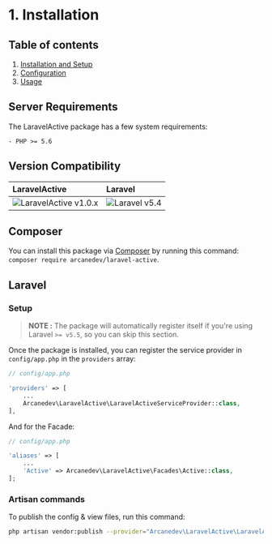 # 1. Installation

## Table of contents

  1. [Installation and Setup](_docs/1-Installation-and-Setup.md)
  2. [Configuration](_docs/2-Configuration.md)
  3. [Usage](_docs/3-Usage.md)
  
## Server Requirements

The LaravelActive package has a few system requirements:

    - PHP >= 5.6
    
## Version Compatibility

| LaravelActive                                 | Laravel                      |
|:----------------------------------------------|:-----------------------------|
| ![LaravelActive v1.0.x][laravel_active_1_0_x] | ![Laravel v5.4][laravel_5_4] |


[laravel_5_4]:  https://img.shields.io/badge/v5.4-supported-brightgreen.svg?style=flat-square "Laravel v5.4"

[laravel_active_1_0_x]:   https://img.shields.io/badge/version-1.0.*-blue.svg?style=flat-square "LaravelActive v1.0.*"

## Composer

You can install this package via [Composer](http://getcomposer.org/) by running this command: `composer require arcanedev/laravel-active`.

## Laravel

### Setup

> **NOTE :** The package will automatically register itself if you're using Laravel `>= v5.5`, so you can skip this section.

Once the package is installed, you can register the service provider in `config/app.php` in the `providers` array:

```php
// config/app.php

'providers' => [
    ...
    Arcanedev\LaravelActive\LaravelActiveServiceProvider::class,
],
```

And for the Facade:

```php
// config/app.php

'aliases' => [
    ...
    'Active' => Arcanedev\LaravelActive\Facades\Active::class,
];
```

### Artisan commands

To publish the config &amp; view files, run this command:

```bash
php artisan vendor:publish --provider="Arcanedev\LaravelActive\LaravelActiveServiceProvider"
```
